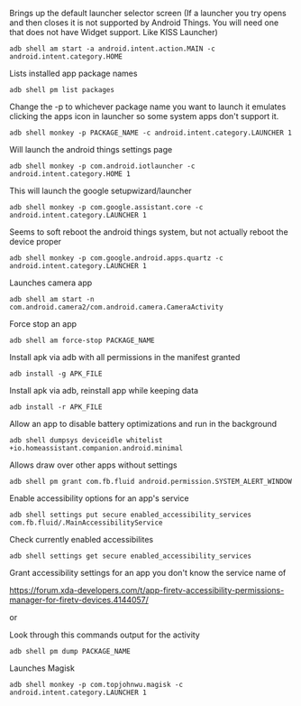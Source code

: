 Brings up the default launcher selector screen (If a launcher you try opens and then closes it is not supported by Android Things. You will need one that does not have Widget support. Like KISS Launcher)

```adb shell am start -a android.intent.action.MAIN -c android.intent.category.HOME```

Lists installed app package names

```adb shell pm list packages```

Change the -p to whichever package name you want to launch it emulates clicking the apps icon in launcher so some system apps don't support it.

```adb shell monkey -p PACKAGE_NAME -c android.intent.category.LAUNCHER 1```

Will launch the android things settings page

```adb shell monkey -p com.android.iotlauncher -c android.intent.category.HOME 1```

This will launch the google setupwizard/launcher

```adb shell monkey -p com.google.assistant.core -c android.intent.category.LAUNCHER 1```

Seems to soft reboot the android things system, but not actually reboot the device proper

```adb shell monkey -p com.google.android.apps.quartz -c android.intent.category.LAUNCHER 1```

Launches camera app

```adb shell am start -n com.android.camera2/com.android.camera.CameraActivity```

Force stop an app

```adb shell am force-stop PACKAGE_NAME```

Install apk via adb with all permissions in the manifest granted

```adb install -g APK_FILE```

Install apk via adb, reinstall app while keeping data

```adb install -r APK_FILE```

Allow an app to disable battery optimizations and run in the background

```adb shell dumpsys deviceidle whitelist +io.homeassistant.companion.android.minimal```

Allows draw over other apps without settings

```adb shell pm grant com.fb.fluid android.permission.SYSTEM_ALERT_WINDOW```

Enable accessibility options for an app's service

```adb shell settings put secure enabled_accessibility_services com.fb.fluid/.MainAccessibilityService```

Check currently enabled accessibilites

```adb shell settings get secure enabled_accessibility_services```

Grant accessibility settings for an app you don't know the service name of

https://forum.xda-developers.com/t/app-firetv-accessibility-permissions-manager-for-firetv-devices.4144057/

or

Look through this commands output for the activity

```adb shell pm dump PACKAGE_NAME```

Launches Magisk

```adb shell monkey -p com.topjohnwu.magisk -c android.intent.category.LAUNCHER 1```
